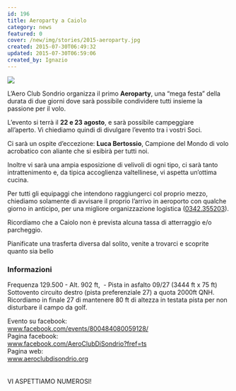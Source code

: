 ```yaml
---
id: 196
title: Aeroparty a Caiolo
category: news
featured: 0
cover: /new/img/stories/2015-aeroparty.jpg
created: 2015-07-30T06:49:32
updated: 2015-07-30T06:59:06
created_by: Ignazio
---
```


<a href="/new/img/stories/2015-aeroparty.jpg" target="_blank">
    <img class="float-start mr-3 w-[300px]" src="/new/img/stories/2015-aeroparty.jpg"/>
</a>

L’Aero Club Sondrio organizza il primo <strong>Aeroparty</strong>, una “mega festa” della durata di due giorni dove sarà possibile condividere tutti insieme la passione per il volo.

L’evento si terrà il <strong>22 e 23 agosto</strong>, e sarà possibile campeggiare all’aperto. Vi chiediamo quindi di divulgare l’evento tra i vostri Soci.

Ci sarà un ospite d’eccezione: <strong>Luca Bertossio</strong>, Campione del Mondo di volo acrobatico con aliante che si esibirà per tutti noi.

Inoltre vi sarà una ampia esposizione di velivoli di ogni tipo, ci sarà tanto intrattenimento e, da tipica accoglienza valtellinese, vi aspetta un’ottima cucina.

Per tutti gli equipaggi che intendono raggiungerci col proprio mezzo, chiediamo solamente di avvisare il proprio l’arrivo in aeroporto con qualche giorno in anticipo, per una migliore organizzazione logistica (<a href="tel:0342%20355203" target="_blank">0342.355203</a>).

Ricordiamo che a Caiolo non è prevista alcuna tassa di atterraggio e/o parcheggio.

Pianificate una trasferta diversa dal solito, venite a trovarci e scoprite quanto sia bello

<h3>Informazioni</h3>

Frequenza 129.500 -
Alt. 902 ft,  -
</span>
Pista in asfalto 09/27 (3444 ft x 75 ft)
<br/>
Sottovento circuito destro (pista preferenziale 27) a quota 2000ft QNH.
<br/>
Ricordiamo in finale 27 di mantenere 80 ft di altezza in testata pista per non disturbare il campo da golf.

<div class="grid grid-cols-[auto,1fr]">
    <div class="mx-1">Evento su facebook:</div>
    <div class="mx-1"><a href="https://www.facebook.com/events/800484080059128/" target="_blank">www.facebook.com/events/800484080059128/</a></div>
    <div class="mx-1">Pagina facebook:</div>
    <div class="mx-1"><a href="https://www.facebook.com/AeroClubDiSondrio?fref=ts" target="_blank">www.facebook.com/AeroClubDiSondrio?fref=ts</a></div>
    <div class="mx-1">Pagina web:</div>
    <div class="mx-1"><a href="http://www.aeroclubdisondrio.org/" target="_blank">www.aeroclubdisondrio.org</a></div>
</div>

<br/>
<br/>
VI ASPETTIAMO NUMEROSI!
